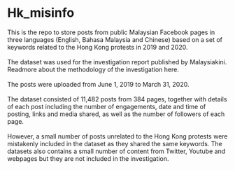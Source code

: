 # Hk_misinfo
This is the repo to store posts from public Malaysian Facebook pages in three languages (English, Bahasa Malaysia and Chinese) based on a set of keywords related to the Hong Kong protests in 2019 and 2020.<br><br>
The dataset was used for the investigation report published by Malaysiakini. Readmore about the methodology of the investigation here.<br><br> 
The posts were uploaded from June 1, 2019 to March 31, 2020.<br><br>
The dataset consisted of 11,482 posts from 384 pages, together with details of each post including the number of engagements, date and time of posting, links and media shared, as well as the number of followers of each page.<br><br>
However, a small number of posts unrelated to the Hong Kong protests were mistakenly included in the dataset as they shared the same keywords.
The datasets also contains a small number of content from Twitter, Youtube and webpages but they are not included in the investigation.<br><br>
